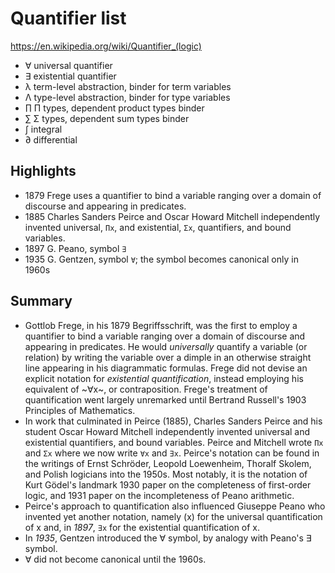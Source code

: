 # Quantifier list

https://en.wikipedia.org/wiki/Quantifier_(logic)

- ∀  universal quantifier
- ∃  existential quantifier
- λ  term-level abstraction, binder for term variables
- Λ  type-level abstraction, binder for type variables
- ∏  Π types, dependent product types binder
- ∑  Σ types, dependent sum types binder
- ∫ integral
- ∂ differential


## Highlights

- 1879 Frege uses a quantifier to bind a variable ranging over a domain of discourse and appearing in predicates.
- 1885 Charles Sanders Peirce and Oscar Howard Mitchell independently invented universal, `Πx`, and existential, `Σx`, quantifiers, and bound variables.
- 1897 G. Peano, symbol `∃`
- 1935 G. Gentzen, symbol `∀`; the symbol becomes canonical only in 1960s

## Summary

* Gottlob Frege, in his 1879 Begriffsschrift, was the first to employ a quantifier to bind a variable ranging over a domain of discourse and appearing in predicates. He would *universally* quantify a variable (or relation) by writing the variable over a dimple in an otherwise straight line appearing in his diagrammatic formulas. Frege did not devise an explicit notation for *existential quantification*, instead employing his equivalent of ~∀x~, or contraposition. Frege's treatment of quantification went largely unremarked until Bertrand Russell's 1903 Principles of Mathematics.
* In work that culminated in Peirce (1885), Charles Sanders Peirce and his student Oscar Howard Mitchell independently invented universal and existential quantifiers, and bound variables. Peirce and Mitchell wrote `Πx` and `Σx` where we now write `∀x` and `∃x`. Peirce's notation can be found in the writings of Ernst Schröder, Leopold Loewenheim, Thoralf Skolem, and Polish logicians into the 1950s. Most notably, it is the notation of Kurt Gödel's landmark 1930 paper on the completeness of first-order logic, and 1931 paper on the incompleteness of Peano arithmetic.
* Peirce's approach to quantification also influenced Giuseppe Peano who invented yet another notation, namely (x) for the universal quantification of x and, in *1897*, `∃x` for the existential quantification of x.
* In *1935*, Gentzen introduced the ∀ symbol, by analogy with Peano's ∃ symbol.
* ∀ did not become canonical until the 1960s.
